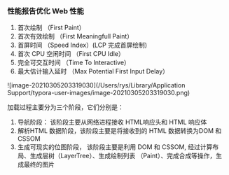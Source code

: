 ### 性能报告优化 Web 性能

1.  首次绘制 （First Paint）
2. 首次有效绘制 （First Meaningfull Paint）
3. 首屏时间 （Speed Index）(LCP 完成首屏绘制)
4. 首次 CPU 空闲时间 （First CPU Idle）
5. 完全可交互时间 （Time To Interactive）
6. 最大估计输入延时 （Max Potential First Input Delay）

![image-20210305203319030](/Users/rys/Library/Application Support/typora-user-images/image-20210305203319030.png)

加载过程主要分为三个阶段，它们分别是：

1. 导航阶段： 该阶段主要从网络进程接收 HTML响应头和 HTML 响应体
2. 解析HTML 数据阶段，该阶段主要是将接收到的 HTML 数据转换为DOM 和 CSSOM
3. 生成可现实的位图阶段， 该阶段主要是利用 DOM 和 CSSOM, 经过计算布局、生成层树（LayerTree）、生成绘制列表 （Paint）、完成合成等操作，生成最终的图片

